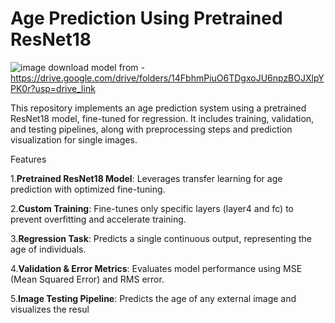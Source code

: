 # **Age Prediction Using Pretrained ResNet18**
![image](https://github.com/user-attachments/assets/996dbc61-e228-4218-919b-955a41b521c8)
download model from - https://drive.google.com/drive/folders/14FbhmPiuO6TDgxoJU6npzBOJXlpYPK0r?usp=drive_link   

This repository implements an age prediction system using a pretrained ResNet18 model, fine-tuned for regression. It includes training, validation, and testing pipelines, along with preprocessing steps and prediction visualization for single images.

Features

1.**Pretrained ResNet18 Model**: Leverages transfer learning for age prediction with optimized fine-tuning.

2.**Custom Training**: Fine-tunes only specific layers (layer4 and fc) to prevent overfitting and accelerate training.

3.**Regression Task**: Predicts a single continuous output, representing the age of individuals.

4.**Validation & Error Metrics**: Evaluates model performance using MSE (Mean Squared Error) and RMS error.

5.**Image Testing Pipeline**: Predicts the age of any external image and visualizes the resul
